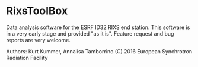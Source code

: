 # RixsToolBox

Data analysis software for the ESRF ID32 RIXS end station. This software is in a very early stage and provided "as it is". Feature request and bug reports are very welcome.

Authors: Kurt Kummer, Annalisa Tamborrino
(C) 2016 European Synchrotron Radiation Facility
